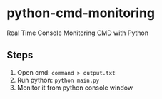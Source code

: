 # python-cmd-monitoring
Real Time Console Monitoring CMD with Python

## Steps
1. Open cmd: ``` command > output.txt  ```
2. Run python: ``` python main.py ```
3. Monitor it from python console window